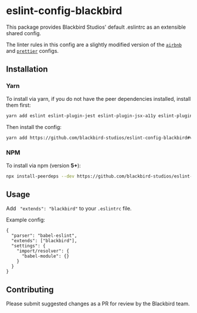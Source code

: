 # eslint-config-blackbird

This package provides Blackbird Studios' default .eslintrc as an extensible shared config.

The linter rules in this config are a slightly modified version of the [`airbnb`](https://github.com/airbnb/javascript/tree/master/packages/eslint-config-airbnb) and [`prettier`](https://github.com/prettier/eslint-config-prettier) configs.

## Installation

### Yarn

To install via yarn, if you do not have the peer dependencies installed, install them first:
```sh
yarn add eslint eslint-plugin-jest eslint-plugin-jsx-a11y eslint-plugin-prettier eslint-plugin-react --dev
```

Then install the config:
```sh
yarn add https://github.com/blackbird-studios/eslint-config-blackbird#v1.0.0 --dev

```

### NPM

To install via npm (version **5+**):
```sh
npx install-peerdeps --dev https://github.com/blackbird-studios/eslint-config-blackbird#v1.0.0
```

## Usage

Add ` "extends": "blackbird"` to your `.eslintrc` file.

Example config:

```
{
  "parser": "babel-eslint",
  "extends": ["blackbird"],
  "settings": {
    "import/resolver": {
      "babel-module": {}
    }
  }
}
```

## Contributing

Please submit suggested changes as a PR for review by the Blackbird team.
